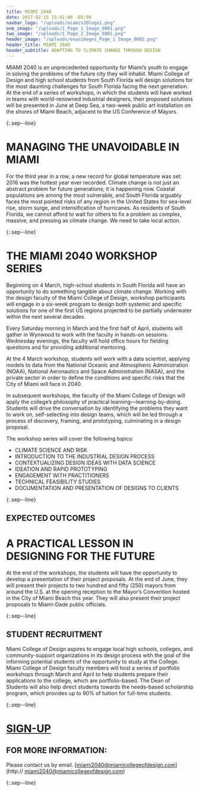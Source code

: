 ```yaml
---
title: MIAMI 2040
date: 2017-02-15 15:41:00 -05:00
navbar_logo: "/uploads/miami%20logo1.png"
one_image: "/uploads/1_Page_1_Image_0001.png"
two_image: "/uploads/1_Page_2_Image_0001.png"
header_image: "/uploads/evanimages_Page_1_Image_0002.png"
header_title: MIAMI 2040
header_subtitle: ADAPTING TO CLIMATE CHANGE THROUGH DESIGN
---
```


MIAMI 2040 is an unprecedented opportunity for Miami’s youth to engage in solving the problems of the future city they will inhabit. Miami College of Design and high school students from South Florida will design solutions for the most daunting challenges for South Florida facing the next generation. At the end of a series of workshops, in which the students will have worked in teams with world-renowned industrial designers, their proposed solutions will be presented in June at Deep Sea, a two-week public art installation on the shores of Miami Beach, adjacent to the US Conference of Mayors.

{:.sep--line}

# MANAGING THE UNAVOIDABLE IN MIAMI #

For the third year in a row, a new record for global temperature was set: 2016 was the hottest year ever recorded. Climate change is not just an abstract problem for future generations; it is happening now. Coastal populations are among the most vulnerable, and South Florida arguably faces the most pointed risks of any region in the United States for sea-level rise, storm surge, and intensification of hurricanes. As residents of South Florida, we cannot afford to wait for others to fix a problem as complex, massive, and pressing as climate change. We need to take local action.

{:.sep--line}

# THE MIAMI 2040 WORKSHOP SERIES #

Beginning on 4 March, high-school students in South Florida will have an opportunity to do something tangible about climate change. Working with the design faculty of the Miami College of Design, workshop participants will engage in a six-week program to design both systemic and specific solutions for one of the first US regions projected to be partially underwater within the next several decades.

Every Saturday morning in March and the first half of April, students will gather in Wynwood to work with the faculty in hands-on sessions. Wednesday evenings, the faculty will hold office hours for fielding questions and for providing additional mentoring.

At the 4 March workshop, students will work with a data scientist, applying models to data from the National Oceanic and Atmospheric Administration (NOAA), National Aeronautics and Space Administration (NASA), and the private sector in order to define the conditions and specific risks that the City of Miami will face in 2040.

In subsequent workshops, the faculty of the Miami College of Design will apply the college’s philosophy of practical learning—learning-by-doing. Students will drive the conversation by identifying the problems they want to work on, self-selecting into design teams, which will be led through a process of discovery, framing, and prototyping, culminating in a design proposal.

The workshop series will cover the following topics:

* CLIMATE SCIENCE AND RISK 
* INTRODUCTION TO THE INDUSTRIAL DESIGN PROCESS
* CONTEXTUALIZING DESIGN IDEAS WITH DATA SCIENCE
* IDEATION AND RAPID PROTOTYPING
* ENGAGEMENT WITH PRACTITIONERS
* TECHNICAL FEASIBILITY STUDIES
* DOCUMENTATION AND PRESENTATION OF DESIGNS TO CLIENTS

{:.sep--line}

## EXPECTED OUTCOMES ##

# A PRACTICAL LESSON IN DESIGNING FOR THE FUTURE #

At the end of the workshops, the students will have the opportunity to develop a presentation of their project proposals. At the end of June, they will present their projects to two hundred and fifty (250) mayors from around the U.S. at the opening reception to the Mayor’s Convention hosted in the City of Miami Beach this year. They will also present their project proposals to Miami-Dade public officials.

{:.sep--line}

## STUDENT RECRUITMENT ##

Miami College of Design aspires to engage local high schools, colleges, and community-support organizations in its design process with the goal of the informing potential students of the opportunity to study at the College. Miami College of Design faculty members will host a series of portfolio workshops through March and April to help students prepare their applications to the college, which are portfolio-based. The Dean of Students will also help direct students towards the needs-based scholarship program, which provides up to 90% of tuition for full-time students.

{:.sep--line}

# [SIGN-UP](http://twitter.us13.list-manage.com/subscribe?u=22ea9a71440103660b3899d3f&id=47b7cdb8f6)

## FOR MORE INFORMATION: ##

Please contact us by email.
  [miami2040@miamicollegeofdesign.com](http:// miami2040@miamicollegeofdesign.com)

{:.sep--line}
